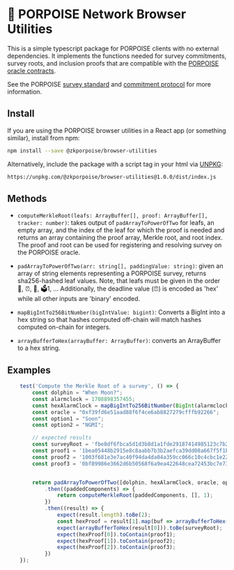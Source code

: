# 🐬 PORPOISE Network Browser Utilities

This is a simple typescript package for PORPOISE clients with no external dependencies. It implements the functions needed
for survey commitments, survey roots, and inclusion proofs that are compatible with the [PORPOISE oracle
contracts](https://github.com/PORPOISE-Network/oracle-v1). 

See the PORPOISE [survey standard](https://info.porpoise.network/whitepaper/survey-posting-standard) and 
[commitment protocol](https://info.porpoise.network/whitepaper/survey-commitment-protocol) for more information. 

## Install

If you are using the PORPOISE browser utilities in a React app (or something similar), install from npm:
```sh
npm install --save @zkporpoise/browser-utilities
```

Alternatively, include the package with a script tag in your html via [UNPKG](https://unpkg.com/):

```html
https://unpkg.com/@zkporpoise/browser-utilities@1.0.0/dist/index.js
```

## Methods 

- `computeMerkleRoot(leafs: ArrayBuffer[], proof: ArrayBuffer[], tracker: number)`: takes output of `padArrayToPowerOfTwo` for leafs, an empty array, and the index of the leaf for which the proof is needed and returns an array containing the proof array, Merkle root, and root index. The proof and root can be used for registering and resolving survey on the PORPOISE oracle. 

- `padArrayToPowerOfTwo(arr: string[], paddingValue: string)`: given an array of string elements representing a PORPOISE survey, returns sha256-hashed leaf values. Note, that leafs must be given in the order 🐬, ⏰, 🔮, 🗳️1, ... Additionally, the deadline value (⏰) is encoded as 'hex' while all other inputs are 'binary' encoded.

- `mapBigIntTo256BitNumber(bigIntValue: bigint)`: Converts a BigInt into a hex string so that hashes computed off-chain will match hashes computed on-chain for integers. 


- `arrayBufferToHex(arrayBuffer: ArrayBuffer)`: converts an ArrayBuffer to a hex string. 

## Examples

```javascript
    test('Compute the Merkle Root of a survey', () => {
        const dolphin = "When Moon?";
        const alarmclock = 1708898357455;
        const hexAlarmClock = mapBigIntTo256BitNumber(BigInt(alarmclock));
        const oracle = "0xf39fd6e51aad88f6f4ce6ab8827279cfffb92266";
        const option1 = "Soon";
        const option2 = "NGMI";

        // expected results
        const surveyRoot = 'fbe8df6fbca5d1d3b8d1a1fde29187414985123c7b23c292630b4643c6e0e792';
        const proof1 = '1bea05448b2915e8c8aabb7b3b2aefca39dd08a667f5f1b86826cfec4724f1dd';
        const proof2 = '1003f681e3e7ac40f94da4da04a359cc066c10c4cbc1e22e26aa2e7215b281f6';
        const proof3 = '0bf89986e3662d6b50568f6a9ea422648cea72453bc7e736a29f7905869b29e5';


        return padArrayToPowerOfTwo([dolphin, hexAlarmClock, oracle, option1, option2], '0')
            .then((paddedComponents) => {
                return computeMerkleRoot(paddedComponents, [], 1);
            })
            .then((result) => {
                expect(result.length).toBe(2);
                const hexProof = result[1].map(buf => arrayBufferToHex(buf));
                expect(arrayBufferToHex(result[0])).toBe(surveyRoot);
                expect(hexProof[0]).toContain(proof1);
                expect(hexProof[1]).toContain(proof2);
                expect(hexProof[2]).toContain(proof3);
            })
    });
```